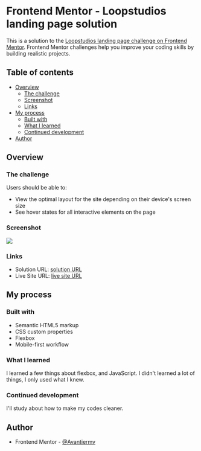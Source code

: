 # Frontend Mentor - Loopstudios landing page solution

This is a solution to the [Loopstudios landing page challenge on Frontend Mentor](https://www.frontendmentor.io/challenges/loopstudios-landing-page-N88J5Onjw). Frontend Mentor challenges help you improve your coding skills by building realistic projects. 

## Table of contents

- [Overview](#overview)
  - [The challenge](#the-challenge)
  - [Screenshot](#screenshot)
  - [Links](#links)
- [My process](#my-process)
  - [Built with](#built-with)
  - [What I learned](#what-i-learned)
  - [Continued development](#continued-development)
- [Author](#author)

## Overview

### The challenge

Users should be able to:

- View the optimal layout for the site depending on their device's screen size
- See hover states for all interactive elements on the page

### Screenshot

![](./images/screencapture-127-0-0-1-5500-index-html-2025-01-17-14_21_23.png)

### Links

- Solution URL: [solution URL](https://github.com/Avantiermv/loopstudios-landing-page-main)
- Live Site URL: [live site URL](https://avantiermv.github.io/loopstudios-landing-page-main/)

## My process

### Built with

- Semantic HTML5 markup
- CSS custom properties
- Flexbox
- Mobile-first workflow

### What I learned

I learned a few things about flexbox, and JavaScript. I didn't learned a lot of things, I only used what I knew. 

### Continued development

I'll study about how to make my codes cleaner. 

## Author

- Frontend Mentor - [@Avantiermv](https://www.frontendmentor.io/profile/Avantiermv)


